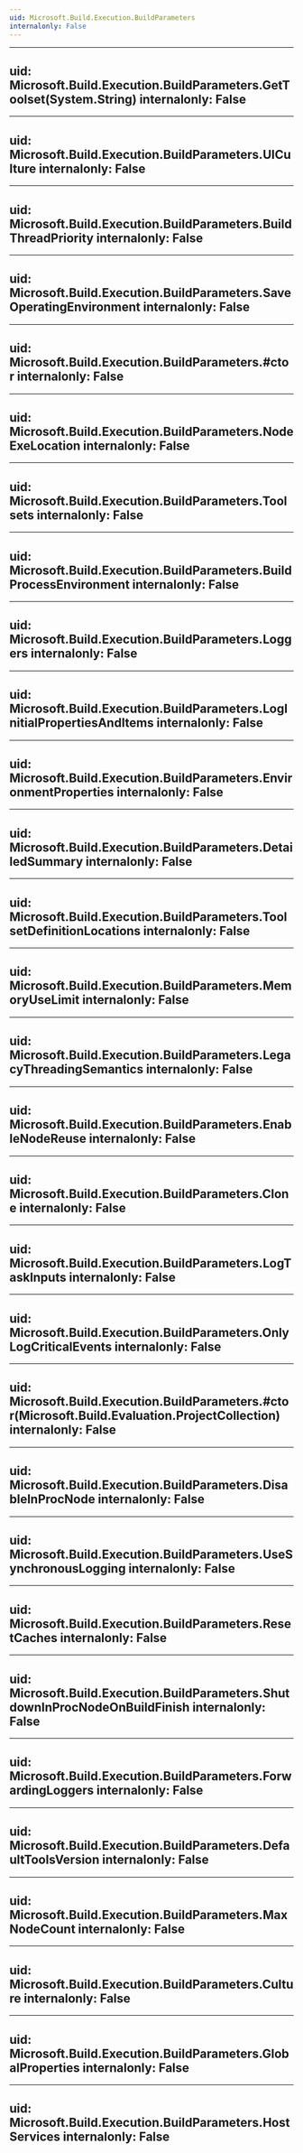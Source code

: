 ```yaml
---
uid: Microsoft.Build.Execution.BuildParameters
internalonly: False
---
```


---
uid: Microsoft.Build.Execution.BuildParameters.GetToolset(System.String)
internalonly: False
---

---
uid: Microsoft.Build.Execution.BuildParameters.UICulture
internalonly: False
---

---
uid: Microsoft.Build.Execution.BuildParameters.BuildThreadPriority
internalonly: False
---

---
uid: Microsoft.Build.Execution.BuildParameters.SaveOperatingEnvironment
internalonly: False
---

---
uid: Microsoft.Build.Execution.BuildParameters.#ctor
internalonly: False
---

---
uid: Microsoft.Build.Execution.BuildParameters.NodeExeLocation
internalonly: False
---

---
uid: Microsoft.Build.Execution.BuildParameters.Toolsets
internalonly: False
---

---
uid: Microsoft.Build.Execution.BuildParameters.BuildProcessEnvironment
internalonly: False
---

---
uid: Microsoft.Build.Execution.BuildParameters.Loggers
internalonly: False
---

---
uid: Microsoft.Build.Execution.BuildParameters.LogInitialPropertiesAndItems
internalonly: False
---

---
uid: Microsoft.Build.Execution.BuildParameters.EnvironmentProperties
internalonly: False
---

---
uid: Microsoft.Build.Execution.BuildParameters.DetailedSummary
internalonly: False
---

---
uid: Microsoft.Build.Execution.BuildParameters.ToolsetDefinitionLocations
internalonly: False
---

---
uid: Microsoft.Build.Execution.BuildParameters.MemoryUseLimit
internalonly: False
---

---
uid: Microsoft.Build.Execution.BuildParameters.LegacyThreadingSemantics
internalonly: False
---

---
uid: Microsoft.Build.Execution.BuildParameters.EnableNodeReuse
internalonly: False
---

---
uid: Microsoft.Build.Execution.BuildParameters.Clone
internalonly: False
---

---
uid: Microsoft.Build.Execution.BuildParameters.LogTaskInputs
internalonly: False
---

---
uid: Microsoft.Build.Execution.BuildParameters.OnlyLogCriticalEvents
internalonly: False
---

---
uid: Microsoft.Build.Execution.BuildParameters.#ctor(Microsoft.Build.Evaluation.ProjectCollection)
internalonly: False
---

---
uid: Microsoft.Build.Execution.BuildParameters.DisableInProcNode
internalonly: False
---

---
uid: Microsoft.Build.Execution.BuildParameters.UseSynchronousLogging
internalonly: False
---

---
uid: Microsoft.Build.Execution.BuildParameters.ResetCaches
internalonly: False
---

---
uid: Microsoft.Build.Execution.BuildParameters.ShutdownInProcNodeOnBuildFinish
internalonly: False
---

---
uid: Microsoft.Build.Execution.BuildParameters.ForwardingLoggers
internalonly: False
---

---
uid: Microsoft.Build.Execution.BuildParameters.DefaultToolsVersion
internalonly: False
---

---
uid: Microsoft.Build.Execution.BuildParameters.MaxNodeCount
internalonly: False
---

---
uid: Microsoft.Build.Execution.BuildParameters.Culture
internalonly: False
---

---
uid: Microsoft.Build.Execution.BuildParameters.GlobalProperties
internalonly: False
---

---
uid: Microsoft.Build.Execution.BuildParameters.HostServices
internalonly: False
---
